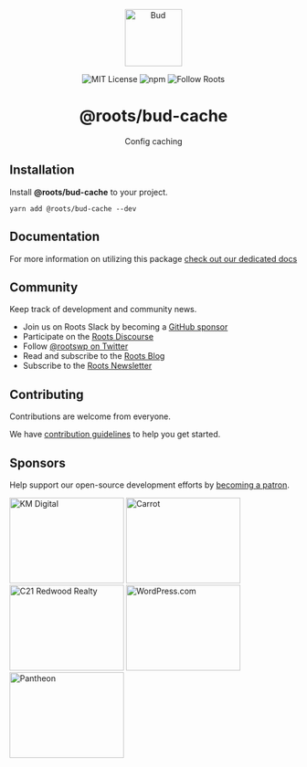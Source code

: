<p align="center">
  <img src="https://cdn.roots.io/app/uploads/logo-bud.svg" height="100" alt="Bud" />
</p>

<p align="center">
  <img alt="MIT License" src="https://img.shields.io/github/license/roots/bud?color=%23525ddc&style=flat-square" /> <img alt="npm" src="https://img.shields.io/npm/v/@roots/bud.svg?color=%23525ddc&style=flat-square" /> <img alt="Follow Roots" src="https://img.shields.io/twitter/follow/rootswp.svg?color=%23525ddc&style=flat-square" />
</p>

<h1 align="center">
  <strong>@roots/bud-cache</strong>
</h1>

<p align="center">
  Config caching
</p>

## Installation

Install **@roots/bud-cache** to your project.

```shell
yarn add @roots/bud-cache --dev
```

## Documentation

For more information on utilizing this package [check out our dedicated docs](https://bud.js.org)

## Community

Keep track of development and community news.

- Join us on Roots Slack by becoming a [GitHub sponsor](https://github.com/sponsors/roots)
- Participate on the [Roots Discourse](https://discourse.roots.io/)
- Follow [@rootswp on Twitter](https://twitter.com/rootswp)
- Read and subscribe to the [Roots Blog](https://roots.io/blog/)
- Subscribe to the [Roots Newsletter](https://roots.io/subscribe/)

## Contributing

Contributions are welcome from everyone.

We have [contribution guidelines](https://github.com/roots/guidelines/blob/master/CONTRIBUTING.md) to help you get started.

## Sponsors

Help support our open-source development efforts by [becoming a patron](https://www.patreon.com/rootsdev).

<a href="https://k-m.com/"><img src="https://cdn.roots.io/app/uploads/km-digital.svg" alt="KM Digital" width="200" height="150"/></a>
<a href="https://carrot.com/"><img src="https://cdn.roots.io/app/uploads/carrot.svg" alt="Carrot" width="200" height="150"/></a>
<a href="https://www.c21redwood.com/"><img src="https://cdn.roots.io/app/uploads/c21redwood.svg" alt="C21 Redwood Realty" width="200" height="150"/></a>
<a href="https://wordpress.com/"><img src="https://cdn.roots.io/app/uploads/wordpress.svg" alt="WordPress.com" width="200" height="150"/></a>
<a href="https://pantheon.io/"><img src="https://cdn.roots.io/app/uploads/pantheon.svg" alt="Pantheon" width="200" height="150"/></a>

